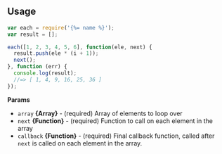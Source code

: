 ## Usage

```js
var each = require('{%= name %}');
var result = [];

each([1, 2, 3, 4, 5, 6], function(ele, next) {
  result.push(ele * (i + 1));
  next();
}, function (err) {
  console.log(result);
  //=> [ 1, 4, 9, 16, 25, 36 ]
});
```

**Params**

- `array` **{Array}** - (required) Array of elements to loop over
- `next` **{Function}** - (required) Function to call on each element in the array
- `callback` **{Function}** - (required) Final callback function, called after `next` is called on each element in the array.
